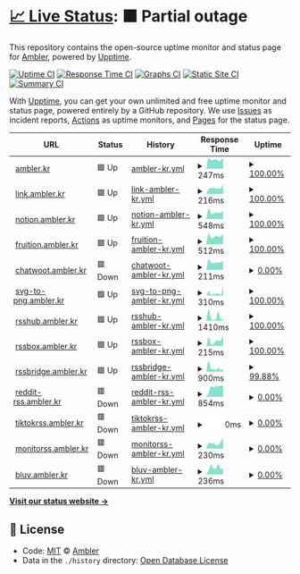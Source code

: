 # [📈 Live Status](https://status.ambler.kr): <!--live status--> **🟧 Partial outage**

This repository contains the open-source uptime monitor and status page for [Ambler](https://ambler.kr), powered by [Upptime](https://github.com/upptime/upptime).

[![Uptime CI](https://github.com/koj-co/upptime/workflows/Uptime%20CI/badge.svg)](https://github.com/koj-co/upptime/actions?query=workflow%3A%22Uptime+CI%22)
[![Response Time CI](https://github.com/koj-co/upptime/workflows/Response%20Time%20CI/badge.svg)](https://github.com/koj-co/upptime/actions?query=workflow%3A%22Response+Time+CI%22)
[![Graphs CI](https://github.com/koj-co/upptime/workflows/Graphs%20CI/badge.svg)](https://github.com/koj-co/upptime/actions?query=workflow%3A%22Graphs+CI%22)
[![Static Site CI](https://github.com/koj-co/upptime/workflows/Static%20Site%20CI/badge.svg)](https://github.com/koj-co/upptime/actions?query=workflow%3A%22Static+Site+CI%22)
[![Summary CI](https://github.com/koj-co/upptime/workflows/Summary%20CI/badge.svg)](https://github.com/koj-co/upptime/actions?query=workflow%3A%22Summary+CI%22)

With [Upptime](https://upptime.js.org), you can get your own unlimited and free uptime monitor and status page, powered entirely by a GitHub repository. We use [Issues](https://github.com/amblerkr/upptime/issues) as incident reports, [Actions](https://github.com/amblerkr/upptime/actions) as uptime monitors, and [Pages](https://status.ambler.kr) for the status page.

<!--start: status pages-->
<!-- This summary is generated by Upptime (https://github.com/upptime/upptime) -->
<!-- Do not edit this manually, your changes will be overwritten -->
<!-- prettier-ignore -->
| URL | Status | History | Response Time | Uptime |
| --- | ------ | ------- | ------------- | ------ |
| <img alt="" src="https://icons.duckduckgo.com/ip3/ambler.kr.ico" height="13"> [ambler.kr](https://ambler.kr/) | 🟩 Up | [ambler-kr.yml](https://github.com/amblerkr/upptime/commits/HEAD/history/ambler-kr.yml) | <details><summary><img alt="Response time graph" src="./graphs/ambler-kr/response-time-week.png" height="20"> 247ms</summary><br><a href="https://upptime.ambler.kr/history/ambler-kr"><img alt="Response time 348" src="https://img.shields.io/endpoint?url=https%3A%2F%2Fraw.githubusercontent.com%2Famblerkr%2Fupptime%2FHEAD%2Fapi%2Fambler-kr%2Fresponse-time.json"></a><br><a href="https://upptime.ambler.kr/history/ambler-kr"><img alt="24-hour response time 290" src="https://img.shields.io/endpoint?url=https%3A%2F%2Fraw.githubusercontent.com%2Famblerkr%2Fupptime%2FHEAD%2Fapi%2Fambler-kr%2Fresponse-time-day.json"></a><br><a href="https://upptime.ambler.kr/history/ambler-kr"><img alt="7-day response time 247" src="https://img.shields.io/endpoint?url=https%3A%2F%2Fraw.githubusercontent.com%2Famblerkr%2Fupptime%2FHEAD%2Fapi%2Fambler-kr%2Fresponse-time-week.json"></a><br><a href="https://upptime.ambler.kr/history/ambler-kr"><img alt="30-day response time 328" src="https://img.shields.io/endpoint?url=https%3A%2F%2Fraw.githubusercontent.com%2Famblerkr%2Fupptime%2FHEAD%2Fapi%2Fambler-kr%2Fresponse-time-month.json"></a><br><a href="https://upptime.ambler.kr/history/ambler-kr"><img alt="1-year response time 323" src="https://img.shields.io/endpoint?url=https%3A%2F%2Fraw.githubusercontent.com%2Famblerkr%2Fupptime%2FHEAD%2Fapi%2Fambler-kr%2Fresponse-time-year.json"></a></details> | <details><summary><a href="https://upptime.ambler.kr/history/ambler-kr">100.00%</a></summary><a href="https://upptime.ambler.kr/history/ambler-kr"><img alt="All-time uptime 90.97%" src="https://img.shields.io/endpoint?url=https%3A%2F%2Fraw.githubusercontent.com%2Famblerkr%2Fupptime%2FHEAD%2Fapi%2Fambler-kr%2Fuptime.json"></a><br><a href="https://upptime.ambler.kr/history/ambler-kr"><img alt="24-hour uptime 100.00%" src="https://img.shields.io/endpoint?url=https%3A%2F%2Fraw.githubusercontent.com%2Famblerkr%2Fupptime%2FHEAD%2Fapi%2Fambler-kr%2Fuptime-day.json"></a><br><a href="https://upptime.ambler.kr/history/ambler-kr"><img alt="7-day uptime 100.00%" src="https://img.shields.io/endpoint?url=https%3A%2F%2Fraw.githubusercontent.com%2Famblerkr%2Fupptime%2FHEAD%2Fapi%2Fambler-kr%2Fuptime-week.json"></a><br><a href="https://upptime.ambler.kr/history/ambler-kr"><img alt="30-day uptime 100.00%" src="https://img.shields.io/endpoint?url=https%3A%2F%2Fraw.githubusercontent.com%2Famblerkr%2Fupptime%2FHEAD%2Fapi%2Fambler-kr%2Fuptime-month.json"></a><br><a href="https://upptime.ambler.kr/history/ambler-kr"><img alt="1-year uptime 99.97%" src="https://img.shields.io/endpoint?url=https%3A%2F%2Fraw.githubusercontent.com%2Famblerkr%2Fupptime%2FHEAD%2Fapi%2Fambler-kr%2Fuptime-year.json"></a></details>
| <img alt="" src="https://icons.duckduckgo.com/ip3/link.ambler.kr.ico" height="13"> [link.ambler.kr](https://link.ambler.kr/) | 🟩 Up | [link-ambler-kr.yml](https://github.com/amblerkr/upptime/commits/HEAD/history/link-ambler-kr.yml) | <details><summary><img alt="Response time graph" src="./graphs/link-ambler-kr/response-time-week.png" height="20"> 216ms</summary><br><a href="https://upptime.ambler.kr/history/link-ambler-kr"><img alt="Response time 278" src="https://img.shields.io/endpoint?url=https%3A%2F%2Fraw.githubusercontent.com%2Famblerkr%2Fupptime%2FHEAD%2Fapi%2Flink-ambler-kr%2Fresponse-time.json"></a><br><a href="https://upptime.ambler.kr/history/link-ambler-kr"><img alt="24-hour response time 360" src="https://img.shields.io/endpoint?url=https%3A%2F%2Fraw.githubusercontent.com%2Famblerkr%2Fupptime%2FHEAD%2Fapi%2Flink-ambler-kr%2Fresponse-time-day.json"></a><br><a href="https://upptime.ambler.kr/history/link-ambler-kr"><img alt="7-day response time 216" src="https://img.shields.io/endpoint?url=https%3A%2F%2Fraw.githubusercontent.com%2Famblerkr%2Fupptime%2FHEAD%2Fapi%2Flink-ambler-kr%2Fresponse-time-week.json"></a><br><a href="https://upptime.ambler.kr/history/link-ambler-kr"><img alt="30-day response time 237" src="https://img.shields.io/endpoint?url=https%3A%2F%2Fraw.githubusercontent.com%2Famblerkr%2Fupptime%2FHEAD%2Fapi%2Flink-ambler-kr%2Fresponse-time-month.json"></a><br><a href="https://upptime.ambler.kr/history/link-ambler-kr"><img alt="1-year response time 252" src="https://img.shields.io/endpoint?url=https%3A%2F%2Fraw.githubusercontent.com%2Famblerkr%2Fupptime%2FHEAD%2Fapi%2Flink-ambler-kr%2Fresponse-time-year.json"></a></details> | <details><summary><a href="https://upptime.ambler.kr/history/link-ambler-kr">100.00%</a></summary><a href="https://upptime.ambler.kr/history/link-ambler-kr"><img alt="All-time uptime 99.99%" src="https://img.shields.io/endpoint?url=https%3A%2F%2Fraw.githubusercontent.com%2Famblerkr%2Fupptime%2FHEAD%2Fapi%2Flink-ambler-kr%2Fuptime.json"></a><br><a href="https://upptime.ambler.kr/history/link-ambler-kr"><img alt="24-hour uptime 100.00%" src="https://img.shields.io/endpoint?url=https%3A%2F%2Fraw.githubusercontent.com%2Famblerkr%2Fupptime%2FHEAD%2Fapi%2Flink-ambler-kr%2Fuptime-day.json"></a><br><a href="https://upptime.ambler.kr/history/link-ambler-kr"><img alt="7-day uptime 100.00%" src="https://img.shields.io/endpoint?url=https%3A%2F%2Fraw.githubusercontent.com%2Famblerkr%2Fupptime%2FHEAD%2Fapi%2Flink-ambler-kr%2Fuptime-week.json"></a><br><a href="https://upptime.ambler.kr/history/link-ambler-kr"><img alt="30-day uptime 100.00%" src="https://img.shields.io/endpoint?url=https%3A%2F%2Fraw.githubusercontent.com%2Famblerkr%2Fupptime%2FHEAD%2Fapi%2Flink-ambler-kr%2Fuptime-month.json"></a><br><a href="https://upptime.ambler.kr/history/link-ambler-kr"><img alt="1-year uptime 99.99%" src="https://img.shields.io/endpoint?url=https%3A%2F%2Fraw.githubusercontent.com%2Famblerkr%2Fupptime%2FHEAD%2Fapi%2Flink-ambler-kr%2Fuptime-year.json"></a></details>
| <img alt="" src="https://icons.duckduckgo.com/ip3/notion.ambler.kr.ico" height="13"> [notion.ambler.kr](https://notion.ambler.kr/) | 🟩 Up | [notion-ambler-kr.yml](https://github.com/amblerkr/upptime/commits/HEAD/history/notion-ambler-kr.yml) | <details><summary><img alt="Response time graph" src="./graphs/notion-ambler-kr/response-time-week.png" height="20"> 548ms</summary><br><a href="https://upptime.ambler.kr/history/notion-ambler-kr"><img alt="Response time 600" src="https://img.shields.io/endpoint?url=https%3A%2F%2Fraw.githubusercontent.com%2Famblerkr%2Fupptime%2FHEAD%2Fapi%2Fnotion-ambler-kr%2Fresponse-time.json"></a><br><a href="https://upptime.ambler.kr/history/notion-ambler-kr"><img alt="24-hour response time 648" src="https://img.shields.io/endpoint?url=https%3A%2F%2Fraw.githubusercontent.com%2Famblerkr%2Fupptime%2FHEAD%2Fapi%2Fnotion-ambler-kr%2Fresponse-time-day.json"></a><br><a href="https://upptime.ambler.kr/history/notion-ambler-kr"><img alt="7-day response time 548" src="https://img.shields.io/endpoint?url=https%3A%2F%2Fraw.githubusercontent.com%2Famblerkr%2Fupptime%2FHEAD%2Fapi%2Fnotion-ambler-kr%2Fresponse-time-week.json"></a><br><a href="https://upptime.ambler.kr/history/notion-ambler-kr"><img alt="30-day response time 596" src="https://img.shields.io/endpoint?url=https%3A%2F%2Fraw.githubusercontent.com%2Famblerkr%2Fupptime%2FHEAD%2Fapi%2Fnotion-ambler-kr%2Fresponse-time-month.json"></a><br><a href="https://upptime.ambler.kr/history/notion-ambler-kr"><img alt="1-year response time 616" src="https://img.shields.io/endpoint?url=https%3A%2F%2Fraw.githubusercontent.com%2Famblerkr%2Fupptime%2FHEAD%2Fapi%2Fnotion-ambler-kr%2Fresponse-time-year.json"></a></details> | <details><summary><a href="https://upptime.ambler.kr/history/notion-ambler-kr">100.00%</a></summary><a href="https://upptime.ambler.kr/history/notion-ambler-kr"><img alt="All-time uptime 99.95%" src="https://img.shields.io/endpoint?url=https%3A%2F%2Fraw.githubusercontent.com%2Famblerkr%2Fupptime%2FHEAD%2Fapi%2Fnotion-ambler-kr%2Fuptime.json"></a><br><a href="https://upptime.ambler.kr/history/notion-ambler-kr"><img alt="24-hour uptime 100.00%" src="https://img.shields.io/endpoint?url=https%3A%2F%2Fraw.githubusercontent.com%2Famblerkr%2Fupptime%2FHEAD%2Fapi%2Fnotion-ambler-kr%2Fuptime-day.json"></a><br><a href="https://upptime.ambler.kr/history/notion-ambler-kr"><img alt="7-day uptime 100.00%" src="https://img.shields.io/endpoint?url=https%3A%2F%2Fraw.githubusercontent.com%2Famblerkr%2Fupptime%2FHEAD%2Fapi%2Fnotion-ambler-kr%2Fuptime-week.json"></a><br><a href="https://upptime.ambler.kr/history/notion-ambler-kr"><img alt="30-day uptime 100.00%" src="https://img.shields.io/endpoint?url=https%3A%2F%2Fraw.githubusercontent.com%2Famblerkr%2Fupptime%2FHEAD%2Fapi%2Fnotion-ambler-kr%2Fuptime-month.json"></a><br><a href="https://upptime.ambler.kr/history/notion-ambler-kr"><img alt="1-year uptime 99.98%" src="https://img.shields.io/endpoint?url=https%3A%2F%2Fraw.githubusercontent.com%2Famblerkr%2Fupptime%2FHEAD%2Fapi%2Fnotion-ambler-kr%2Fuptime-year.json"></a></details>
| <img alt="" src="https://icons.duckduckgo.com/ip3/fruition.ambler.kr.ico" height="13"> [fruition.ambler.kr](https://fruition.ambler.kr/) | 🟩 Up | [fruition-ambler-kr.yml](https://github.com/amblerkr/upptime/commits/HEAD/history/fruition-ambler-kr.yml) | <details><summary><img alt="Response time graph" src="./graphs/fruition-ambler-kr/response-time-week.png" height="20"> 512ms</summary><br><a href="https://upptime.ambler.kr/history/fruition-ambler-kr"><img alt="Response time 504" src="https://img.shields.io/endpoint?url=https%3A%2F%2Fraw.githubusercontent.com%2Famblerkr%2Fupptime%2FHEAD%2Fapi%2Ffruition-ambler-kr%2Fresponse-time.json"></a><br><a href="https://upptime.ambler.kr/history/fruition-ambler-kr"><img alt="24-hour response time 658" src="https://img.shields.io/endpoint?url=https%3A%2F%2Fraw.githubusercontent.com%2Famblerkr%2Fupptime%2FHEAD%2Fapi%2Ffruition-ambler-kr%2Fresponse-time-day.json"></a><br><a href="https://upptime.ambler.kr/history/fruition-ambler-kr"><img alt="7-day response time 512" src="https://img.shields.io/endpoint?url=https%3A%2F%2Fraw.githubusercontent.com%2Famblerkr%2Fupptime%2FHEAD%2Fapi%2Ffruition-ambler-kr%2Fresponse-time-week.json"></a><br><a href="https://upptime.ambler.kr/history/fruition-ambler-kr"><img alt="30-day response time 561" src="https://img.shields.io/endpoint?url=https%3A%2F%2Fraw.githubusercontent.com%2Famblerkr%2Fupptime%2FHEAD%2Fapi%2Ffruition-ambler-kr%2Fresponse-time-month.json"></a><br><a href="https://upptime.ambler.kr/history/fruition-ambler-kr"><img alt="1-year response time 534" src="https://img.shields.io/endpoint?url=https%3A%2F%2Fraw.githubusercontent.com%2Famblerkr%2Fupptime%2FHEAD%2Fapi%2Ffruition-ambler-kr%2Fresponse-time-year.json"></a></details> | <details><summary><a href="https://upptime.ambler.kr/history/fruition-ambler-kr">100.00%</a></summary><a href="https://upptime.ambler.kr/history/fruition-ambler-kr"><img alt="All-time uptime 99.96%" src="https://img.shields.io/endpoint?url=https%3A%2F%2Fraw.githubusercontent.com%2Famblerkr%2Fupptime%2FHEAD%2Fapi%2Ffruition-ambler-kr%2Fuptime.json"></a><br><a href="https://upptime.ambler.kr/history/fruition-ambler-kr"><img alt="24-hour uptime 100.00%" src="https://img.shields.io/endpoint?url=https%3A%2F%2Fraw.githubusercontent.com%2Famblerkr%2Fupptime%2FHEAD%2Fapi%2Ffruition-ambler-kr%2Fuptime-day.json"></a><br><a href="https://upptime.ambler.kr/history/fruition-ambler-kr"><img alt="7-day uptime 100.00%" src="https://img.shields.io/endpoint?url=https%3A%2F%2Fraw.githubusercontent.com%2Famblerkr%2Fupptime%2FHEAD%2Fapi%2Ffruition-ambler-kr%2Fuptime-week.json"></a><br><a href="https://upptime.ambler.kr/history/fruition-ambler-kr"><img alt="30-day uptime 100.00%" src="https://img.shields.io/endpoint?url=https%3A%2F%2Fraw.githubusercontent.com%2Famblerkr%2Fupptime%2FHEAD%2Fapi%2Ffruition-ambler-kr%2Fuptime-month.json"></a><br><a href="https://upptime.ambler.kr/history/fruition-ambler-kr"><img alt="1-year uptime 99.98%" src="https://img.shields.io/endpoint?url=https%3A%2F%2Fraw.githubusercontent.com%2Famblerkr%2Fupptime%2FHEAD%2Fapi%2Ffruition-ambler-kr%2Fuptime-year.json"></a></details>
| <img alt="" src="https://icons.duckduckgo.com/ip3/chatwoot.ambler.kr.ico" height="13"> [chatwoot.ambler.kr](https://chatwoot.ambler.kr/) | 🟥 Down | [chatwoot-ambler-kr.yml](https://github.com/amblerkr/upptime/commits/HEAD/history/chatwoot-ambler-kr.yml) | <details><summary><img alt="Response time graph" src="./graphs/chatwoot-ambler-kr/response-time-week.png" height="20"> 211ms</summary><br><a href="https://upptime.ambler.kr/history/chatwoot-ambler-kr"><img alt="Response time 212" src="https://img.shields.io/endpoint?url=https%3A%2F%2Fraw.githubusercontent.com%2Famblerkr%2Fupptime%2FHEAD%2Fapi%2Fchatwoot-ambler-kr%2Fresponse-time.json"></a><br><a href="https://upptime.ambler.kr/history/chatwoot-ambler-kr"><img alt="24-hour response time 245" src="https://img.shields.io/endpoint?url=https%3A%2F%2Fraw.githubusercontent.com%2Famblerkr%2Fupptime%2FHEAD%2Fapi%2Fchatwoot-ambler-kr%2Fresponse-time-day.json"></a><br><a href="https://upptime.ambler.kr/history/chatwoot-ambler-kr"><img alt="7-day response time 211" src="https://img.shields.io/endpoint?url=https%3A%2F%2Fraw.githubusercontent.com%2Famblerkr%2Fupptime%2FHEAD%2Fapi%2Fchatwoot-ambler-kr%2Fresponse-time-week.json"></a><br><a href="https://upptime.ambler.kr/history/chatwoot-ambler-kr"><img alt="30-day response time 206" src="https://img.shields.io/endpoint?url=https%3A%2F%2Fraw.githubusercontent.com%2Famblerkr%2Fupptime%2FHEAD%2Fapi%2Fchatwoot-ambler-kr%2Fresponse-time-month.json"></a><br><a href="https://upptime.ambler.kr/history/chatwoot-ambler-kr"><img alt="1-year response time 203" src="https://img.shields.io/endpoint?url=https%3A%2F%2Fraw.githubusercontent.com%2Famblerkr%2Fupptime%2FHEAD%2Fapi%2Fchatwoot-ambler-kr%2Fresponse-time-year.json"></a></details> | <details><summary><a href="https://upptime.ambler.kr/history/chatwoot-ambler-kr">0.00%</a></summary><a href="https://upptime.ambler.kr/history/chatwoot-ambler-kr"><img alt="All-time uptime 35.31%" src="https://img.shields.io/endpoint?url=https%3A%2F%2Fraw.githubusercontent.com%2Famblerkr%2Fupptime%2FHEAD%2Fapi%2Fchatwoot-ambler-kr%2Fuptime.json"></a><br><a href="https://upptime.ambler.kr/history/chatwoot-ambler-kr"><img alt="24-hour uptime 0.00%" src="https://img.shields.io/endpoint?url=https%3A%2F%2Fraw.githubusercontent.com%2Famblerkr%2Fupptime%2FHEAD%2Fapi%2Fchatwoot-ambler-kr%2Fuptime-day.json"></a><br><a href="https://upptime.ambler.kr/history/chatwoot-ambler-kr"><img alt="7-day uptime 0.00%" src="https://img.shields.io/endpoint?url=https%3A%2F%2Fraw.githubusercontent.com%2Famblerkr%2Fupptime%2FHEAD%2Fapi%2Fchatwoot-ambler-kr%2Fuptime-week.json"></a><br><a href="https://upptime.ambler.kr/history/chatwoot-ambler-kr"><img alt="30-day uptime 1.38%" src="https://img.shields.io/endpoint?url=https%3A%2F%2Fraw.githubusercontent.com%2Famblerkr%2Fupptime%2FHEAD%2Fapi%2Fchatwoot-ambler-kr%2Fuptime-month.json"></a><br><a href="https://upptime.ambler.kr/history/chatwoot-ambler-kr"><img alt="1-year uptime 0.00%" src="https://img.shields.io/endpoint?url=https%3A%2F%2Fraw.githubusercontent.com%2Famblerkr%2Fupptime%2FHEAD%2Fapi%2Fchatwoot-ambler-kr%2Fuptime-year.json"></a></details>
| <img alt="" src="https://icons.duckduckgo.com/ip3/svg-to-png.ambler.kr.ico" height="13"> [svg-to-png.ambler.kr](https://svg-to-png.ambler.kr/) | 🟩 Up | [svg-to-png-ambler-kr.yml](https://github.com/amblerkr/upptime/commits/HEAD/history/svg-to-png-ambler-kr.yml) | <details><summary><img alt="Response time graph" src="./graphs/svg-to-png-ambler-kr/response-time-week.png" height="20"> 310ms</summary><br><a href="https://upptime.ambler.kr/history/svg-to-png-ambler-kr"><img alt="Response time 217" src="https://img.shields.io/endpoint?url=https%3A%2F%2Fraw.githubusercontent.com%2Famblerkr%2Fupptime%2FHEAD%2Fapi%2Fsvg-to-png-ambler-kr%2Fresponse-time.json"></a><br><a href="https://upptime.ambler.kr/history/svg-to-png-ambler-kr"><img alt="24-hour response time 1019" src="https://img.shields.io/endpoint?url=https%3A%2F%2Fraw.githubusercontent.com%2Famblerkr%2Fupptime%2FHEAD%2Fapi%2Fsvg-to-png-ambler-kr%2Fresponse-time-day.json"></a><br><a href="https://upptime.ambler.kr/history/svg-to-png-ambler-kr"><img alt="7-day response time 310" src="https://img.shields.io/endpoint?url=https%3A%2F%2Fraw.githubusercontent.com%2Famblerkr%2Fupptime%2FHEAD%2Fapi%2Fsvg-to-png-ambler-kr%2Fresponse-time-week.json"></a><br><a href="https://upptime.ambler.kr/history/svg-to-png-ambler-kr"><img alt="30-day response time 205" src="https://img.shields.io/endpoint?url=https%3A%2F%2Fraw.githubusercontent.com%2Famblerkr%2Fupptime%2FHEAD%2Fapi%2Fsvg-to-png-ambler-kr%2Fresponse-time-month.json"></a><br><a href="https://upptime.ambler.kr/history/svg-to-png-ambler-kr"><img alt="1-year response time 225" src="https://img.shields.io/endpoint?url=https%3A%2F%2Fraw.githubusercontent.com%2Famblerkr%2Fupptime%2FHEAD%2Fapi%2Fsvg-to-png-ambler-kr%2Fresponse-time-year.json"></a></details> | <details><summary><a href="https://upptime.ambler.kr/history/svg-to-png-ambler-kr">100.00%</a></summary><a href="https://upptime.ambler.kr/history/svg-to-png-ambler-kr"><img alt="All-time uptime 99.99%" src="https://img.shields.io/endpoint?url=https%3A%2F%2Fraw.githubusercontent.com%2Famblerkr%2Fupptime%2FHEAD%2Fapi%2Fsvg-to-png-ambler-kr%2Fuptime.json"></a><br><a href="https://upptime.ambler.kr/history/svg-to-png-ambler-kr"><img alt="24-hour uptime 100.00%" src="https://img.shields.io/endpoint?url=https%3A%2F%2Fraw.githubusercontent.com%2Famblerkr%2Fupptime%2FHEAD%2Fapi%2Fsvg-to-png-ambler-kr%2Fuptime-day.json"></a><br><a href="https://upptime.ambler.kr/history/svg-to-png-ambler-kr"><img alt="7-day uptime 100.00%" src="https://img.shields.io/endpoint?url=https%3A%2F%2Fraw.githubusercontent.com%2Famblerkr%2Fupptime%2FHEAD%2Fapi%2Fsvg-to-png-ambler-kr%2Fuptime-week.json"></a><br><a href="https://upptime.ambler.kr/history/svg-to-png-ambler-kr"><img alt="30-day uptime 100.00%" src="https://img.shields.io/endpoint?url=https%3A%2F%2Fraw.githubusercontent.com%2Famblerkr%2Fupptime%2FHEAD%2Fapi%2Fsvg-to-png-ambler-kr%2Fuptime-month.json"></a><br><a href="https://upptime.ambler.kr/history/svg-to-png-ambler-kr"><img alt="1-year uptime 99.99%" src="https://img.shields.io/endpoint?url=https%3A%2F%2Fraw.githubusercontent.com%2Famblerkr%2Fupptime%2FHEAD%2Fapi%2Fsvg-to-png-ambler-kr%2Fuptime-year.json"></a></details>
| <img alt="" src="https://icons.duckduckgo.com/ip3/rsshub.ambler.kr.ico" height="13"> [rsshub.ambler.kr](https://rsshub.ambler.kr/) | 🟩 Up | [rsshub-ambler-kr.yml](https://github.com/amblerkr/upptime/commits/HEAD/history/rsshub-ambler-kr.yml) | <details><summary><img alt="Response time graph" src="./graphs/rsshub-ambler-kr/response-time-week.png" height="20"> 1410ms</summary><br><a href="https://upptime.ambler.kr/history/rsshub-ambler-kr"><img alt="Response time 509" src="https://img.shields.io/endpoint?url=https%3A%2F%2Fraw.githubusercontent.com%2Famblerkr%2Fupptime%2FHEAD%2Fapi%2Frsshub-ambler-kr%2Fresponse-time.json"></a><br><a href="https://upptime.ambler.kr/history/rsshub-ambler-kr"><img alt="24-hour response time 664" src="https://img.shields.io/endpoint?url=https%3A%2F%2Fraw.githubusercontent.com%2Famblerkr%2Fupptime%2FHEAD%2Fapi%2Frsshub-ambler-kr%2Fresponse-time-day.json"></a><br><a href="https://upptime.ambler.kr/history/rsshub-ambler-kr"><img alt="7-day response time 1410" src="https://img.shields.io/endpoint?url=https%3A%2F%2Fraw.githubusercontent.com%2Famblerkr%2Fupptime%2FHEAD%2Fapi%2Frsshub-ambler-kr%2Fresponse-time-week.json"></a><br><a href="https://upptime.ambler.kr/history/rsshub-ambler-kr"><img alt="30-day response time 653" src="https://img.shields.io/endpoint?url=https%3A%2F%2Fraw.githubusercontent.com%2Famblerkr%2Fupptime%2FHEAD%2Fapi%2Frsshub-ambler-kr%2Fresponse-time-month.json"></a><br><a href="https://upptime.ambler.kr/history/rsshub-ambler-kr"><img alt="1-year response time 499" src="https://img.shields.io/endpoint?url=https%3A%2F%2Fraw.githubusercontent.com%2Famblerkr%2Fupptime%2FHEAD%2Fapi%2Frsshub-ambler-kr%2Fresponse-time-year.json"></a></details> | <details><summary><a href="https://upptime.ambler.kr/history/rsshub-ambler-kr">100.00%</a></summary><a href="https://upptime.ambler.kr/history/rsshub-ambler-kr"><img alt="All-time uptime 98.36%" src="https://img.shields.io/endpoint?url=https%3A%2F%2Fraw.githubusercontent.com%2Famblerkr%2Fupptime%2FHEAD%2Fapi%2Frsshub-ambler-kr%2Fuptime.json"></a><br><a href="https://upptime.ambler.kr/history/rsshub-ambler-kr"><img alt="24-hour uptime 100.00%" src="https://img.shields.io/endpoint?url=https%3A%2F%2Fraw.githubusercontent.com%2Famblerkr%2Fupptime%2FHEAD%2Fapi%2Frsshub-ambler-kr%2Fuptime-day.json"></a><br><a href="https://upptime.ambler.kr/history/rsshub-ambler-kr"><img alt="7-day uptime 100.00%" src="https://img.shields.io/endpoint?url=https%3A%2F%2Fraw.githubusercontent.com%2Famblerkr%2Fupptime%2FHEAD%2Fapi%2Frsshub-ambler-kr%2Fuptime-week.json"></a><br><a href="https://upptime.ambler.kr/history/rsshub-ambler-kr"><img alt="30-day uptime 100.00%" src="https://img.shields.io/endpoint?url=https%3A%2F%2Fraw.githubusercontent.com%2Famblerkr%2Fupptime%2FHEAD%2Fapi%2Frsshub-ambler-kr%2Fuptime-month.json"></a><br><a href="https://upptime.ambler.kr/history/rsshub-ambler-kr"><img alt="1-year uptime 99.99%" src="https://img.shields.io/endpoint?url=https%3A%2F%2Fraw.githubusercontent.com%2Famblerkr%2Fupptime%2FHEAD%2Fapi%2Frsshub-ambler-kr%2Fuptime-year.json"></a></details>
| <img alt="" src="https://icons.duckduckgo.com/ip3/rssbox.ambler.kr.ico" height="13"> [rssbox.ambler.kr](https://rssbox.ambler.kr/) | 🟩 Up | [rssbox-ambler-kr.yml](https://github.com/amblerkr/upptime/commits/HEAD/history/rssbox-ambler-kr.yml) | <details><summary><img alt="Response time graph" src="./graphs/rssbox-ambler-kr/response-time-week.png" height="20"> 215ms</summary><br><a href="https://upptime.ambler.kr/history/rssbox-ambler-kr"><img alt="Response time 247" src="https://img.shields.io/endpoint?url=https%3A%2F%2Fraw.githubusercontent.com%2Famblerkr%2Fupptime%2FHEAD%2Fapi%2Frssbox-ambler-kr%2Fresponse-time.json"></a><br><a href="https://upptime.ambler.kr/history/rssbox-ambler-kr"><img alt="24-hour response time 417" src="https://img.shields.io/endpoint?url=https%3A%2F%2Fraw.githubusercontent.com%2Famblerkr%2Fupptime%2FHEAD%2Fapi%2Frssbox-ambler-kr%2Fresponse-time-day.json"></a><br><a href="https://upptime.ambler.kr/history/rssbox-ambler-kr"><img alt="7-day response time 215" src="https://img.shields.io/endpoint?url=https%3A%2F%2Fraw.githubusercontent.com%2Famblerkr%2Fupptime%2FHEAD%2Fapi%2Frssbox-ambler-kr%2Fresponse-time-week.json"></a><br><a href="https://upptime.ambler.kr/history/rssbox-ambler-kr"><img alt="30-day response time 237" src="https://img.shields.io/endpoint?url=https%3A%2F%2Fraw.githubusercontent.com%2Famblerkr%2Fupptime%2FHEAD%2Fapi%2Frssbox-ambler-kr%2Fresponse-time-month.json"></a><br><a href="https://upptime.ambler.kr/history/rssbox-ambler-kr"><img alt="1-year response time 250" src="https://img.shields.io/endpoint?url=https%3A%2F%2Fraw.githubusercontent.com%2Famblerkr%2Fupptime%2FHEAD%2Fapi%2Frssbox-ambler-kr%2Fresponse-time-year.json"></a></details> | <details><summary><a href="https://upptime.ambler.kr/history/rssbox-ambler-kr">100.00%</a></summary><a href="https://upptime.ambler.kr/history/rssbox-ambler-kr"><img alt="All-time uptime 99.26%" src="https://img.shields.io/endpoint?url=https%3A%2F%2Fraw.githubusercontent.com%2Famblerkr%2Fupptime%2FHEAD%2Fapi%2Frssbox-ambler-kr%2Fuptime.json"></a><br><a href="https://upptime.ambler.kr/history/rssbox-ambler-kr"><img alt="24-hour uptime 100.00%" src="https://img.shields.io/endpoint?url=https%3A%2F%2Fraw.githubusercontent.com%2Famblerkr%2Fupptime%2FHEAD%2Fapi%2Frssbox-ambler-kr%2Fuptime-day.json"></a><br><a href="https://upptime.ambler.kr/history/rssbox-ambler-kr"><img alt="7-day uptime 100.00%" src="https://img.shields.io/endpoint?url=https%3A%2F%2Fraw.githubusercontent.com%2Famblerkr%2Fupptime%2FHEAD%2Fapi%2Frssbox-ambler-kr%2Fuptime-week.json"></a><br><a href="https://upptime.ambler.kr/history/rssbox-ambler-kr"><img alt="30-day uptime 100.00%" src="https://img.shields.io/endpoint?url=https%3A%2F%2Fraw.githubusercontent.com%2Famblerkr%2Fupptime%2FHEAD%2Fapi%2Frssbox-ambler-kr%2Fuptime-month.json"></a><br><a href="https://upptime.ambler.kr/history/rssbox-ambler-kr"><img alt="1-year uptime 99.99%" src="https://img.shields.io/endpoint?url=https%3A%2F%2Fraw.githubusercontent.com%2Famblerkr%2Fupptime%2FHEAD%2Fapi%2Frssbox-ambler-kr%2Fuptime-year.json"></a></details>
| <img alt="" src="https://icons.duckduckgo.com/ip3/rssbridge.ambler.kr.ico" height="13"> [rssbridge.ambler.kr](https://rssbridge.ambler.kr/) | 🟩 Up | [rssbridge-ambler-kr.yml](https://github.com/amblerkr/upptime/commits/HEAD/history/rssbridge-ambler-kr.yml) | <details><summary><img alt="Response time graph" src="./graphs/rssbridge-ambler-kr/response-time-week.png" height="20"> 900ms</summary><br><a href="https://upptime.ambler.kr/history/rssbridge-ambler-kr"><img alt="Response time 1732" src="https://img.shields.io/endpoint?url=https%3A%2F%2Fraw.githubusercontent.com%2Famblerkr%2Fupptime%2FHEAD%2Fapi%2Frssbridge-ambler-kr%2Fresponse-time.json"></a><br><a href="https://upptime.ambler.kr/history/rssbridge-ambler-kr"><img alt="24-hour response time 760" src="https://img.shields.io/endpoint?url=https%3A%2F%2Fraw.githubusercontent.com%2Famblerkr%2Fupptime%2FHEAD%2Fapi%2Frssbridge-ambler-kr%2Fresponse-time-day.json"></a><br><a href="https://upptime.ambler.kr/history/rssbridge-ambler-kr"><img alt="7-day response time 900" src="https://img.shields.io/endpoint?url=https%3A%2F%2Fraw.githubusercontent.com%2Famblerkr%2Fupptime%2FHEAD%2Fapi%2Frssbridge-ambler-kr%2Fresponse-time-week.json"></a><br><a href="https://upptime.ambler.kr/history/rssbridge-ambler-kr"><img alt="30-day response time 1333" src="https://img.shields.io/endpoint?url=https%3A%2F%2Fraw.githubusercontent.com%2Famblerkr%2Fupptime%2FHEAD%2Fapi%2Frssbridge-ambler-kr%2Fresponse-time-month.json"></a><br><a href="https://upptime.ambler.kr/history/rssbridge-ambler-kr"><img alt="1-year response time 1696" src="https://img.shields.io/endpoint?url=https%3A%2F%2Fraw.githubusercontent.com%2Famblerkr%2Fupptime%2FHEAD%2Fapi%2Frssbridge-ambler-kr%2Fresponse-time-year.json"></a></details> | <details><summary><a href="https://upptime.ambler.kr/history/rssbridge-ambler-kr">99.88%</a></summary><a href="https://upptime.ambler.kr/history/rssbridge-ambler-kr"><img alt="All-time uptime 97.69%" src="https://img.shields.io/endpoint?url=https%3A%2F%2Fraw.githubusercontent.com%2Famblerkr%2Fupptime%2FHEAD%2Fapi%2Frssbridge-ambler-kr%2Fuptime.json"></a><br><a href="https://upptime.ambler.kr/history/rssbridge-ambler-kr"><img alt="24-hour uptime 99.16%" src="https://img.shields.io/endpoint?url=https%3A%2F%2Fraw.githubusercontent.com%2Famblerkr%2Fupptime%2FHEAD%2Fapi%2Frssbridge-ambler-kr%2Fuptime-day.json"></a><br><a href="https://upptime.ambler.kr/history/rssbridge-ambler-kr"><img alt="7-day uptime 99.88%" src="https://img.shields.io/endpoint?url=https%3A%2F%2Fraw.githubusercontent.com%2Famblerkr%2Fupptime%2FHEAD%2Fapi%2Frssbridge-ambler-kr%2Fuptime-week.json"></a><br><a href="https://upptime.ambler.kr/history/rssbridge-ambler-kr"><img alt="30-day uptime 99.68%" src="https://img.shields.io/endpoint?url=https%3A%2F%2Fraw.githubusercontent.com%2Famblerkr%2Fupptime%2FHEAD%2Fapi%2Frssbridge-ambler-kr%2Fuptime-month.json"></a><br><a href="https://upptime.ambler.kr/history/rssbridge-ambler-kr"><img alt="1-year uptime 93.33%" src="https://img.shields.io/endpoint?url=https%3A%2F%2Fraw.githubusercontent.com%2Famblerkr%2Fupptime%2FHEAD%2Fapi%2Frssbridge-ambler-kr%2Fuptime-year.json"></a></details>
| <img alt="" src="https://icons.duckduckgo.com/ip3/reddit-rss.ambler.kr.ico" height="13"> [reddit-rss.ambler.kr](https://reddit-rss.ambler.kr/) | 🟥 Down | [reddit-rss-ambler-kr.yml](https://github.com/amblerkr/upptime/commits/HEAD/history/reddit-rss-ambler-kr.yml) | <details><summary><img alt="Response time graph" src="./graphs/reddit-rss-ambler-kr/response-time-week.png" height="20"> 854ms</summary><br><a href="https://upptime.ambler.kr/history/reddit-rss-ambler-kr"><img alt="Response time 947" src="https://img.shields.io/endpoint?url=https%3A%2F%2Fraw.githubusercontent.com%2Famblerkr%2Fupptime%2FHEAD%2Fapi%2Freddit-rss-ambler-kr%2Fresponse-time.json"></a><br><a href="https://upptime.ambler.kr/history/reddit-rss-ambler-kr"><img alt="24-hour response time 995" src="https://img.shields.io/endpoint?url=https%3A%2F%2Fraw.githubusercontent.com%2Famblerkr%2Fupptime%2FHEAD%2Fapi%2Freddit-rss-ambler-kr%2Fresponse-time-day.json"></a><br><a href="https://upptime.ambler.kr/history/reddit-rss-ambler-kr"><img alt="7-day response time 854" src="https://img.shields.io/endpoint?url=https%3A%2F%2Fraw.githubusercontent.com%2Famblerkr%2Fupptime%2FHEAD%2Fapi%2Freddit-rss-ambler-kr%2Fresponse-time-week.json"></a><br><a href="https://upptime.ambler.kr/history/reddit-rss-ambler-kr"><img alt="30-day response time 816" src="https://img.shields.io/endpoint?url=https%3A%2F%2Fraw.githubusercontent.com%2Famblerkr%2Fupptime%2FHEAD%2Fapi%2Freddit-rss-ambler-kr%2Fresponse-time-month.json"></a><br><a href="https://upptime.ambler.kr/history/reddit-rss-ambler-kr"><img alt="1-year response time 805" src="https://img.shields.io/endpoint?url=https%3A%2F%2Fraw.githubusercontent.com%2Famblerkr%2Fupptime%2FHEAD%2Fapi%2Freddit-rss-ambler-kr%2Fresponse-time-year.json"></a></details> | <details><summary><a href="https://upptime.ambler.kr/history/reddit-rss-ambler-kr">0.00%</a></summary><a href="https://upptime.ambler.kr/history/reddit-rss-ambler-kr"><img alt="All-time uptime 72.25%" src="https://img.shields.io/endpoint?url=https%3A%2F%2Fraw.githubusercontent.com%2Famblerkr%2Fupptime%2FHEAD%2Fapi%2Freddit-rss-ambler-kr%2Fuptime.json"></a><br><a href="https://upptime.ambler.kr/history/reddit-rss-ambler-kr"><img alt="24-hour uptime 0.00%" src="https://img.shields.io/endpoint?url=https%3A%2F%2Fraw.githubusercontent.com%2Famblerkr%2Fupptime%2FHEAD%2Fapi%2Freddit-rss-ambler-kr%2Fuptime-day.json"></a><br><a href="https://upptime.ambler.kr/history/reddit-rss-ambler-kr"><img alt="7-day uptime 0.00%" src="https://img.shields.io/endpoint?url=https%3A%2F%2Fraw.githubusercontent.com%2Famblerkr%2Fupptime%2FHEAD%2Fapi%2Freddit-rss-ambler-kr%2Fuptime-week.json"></a><br><a href="https://upptime.ambler.kr/history/reddit-rss-ambler-kr"><img alt="30-day uptime 1.38%" src="https://img.shields.io/endpoint?url=https%3A%2F%2Fraw.githubusercontent.com%2Famblerkr%2Fupptime%2FHEAD%2Fapi%2Freddit-rss-ambler-kr%2Fuptime-month.json"></a><br><a href="https://upptime.ambler.kr/history/reddit-rss-ambler-kr"><img alt="1-year uptime 18.95%" src="https://img.shields.io/endpoint?url=https%3A%2F%2Fraw.githubusercontent.com%2Famblerkr%2Fupptime%2FHEAD%2Fapi%2Freddit-rss-ambler-kr%2Fuptime-year.json"></a></details>
| <img alt="" src="https://icons.duckduckgo.com/ip3/tiktokrss.ambler.kr.ico" height="13"> [tiktokrss.ambler.kr](https://tiktokrss.ambler.kr/) | 🟥 Down | [tiktokrss-ambler-kr.yml](https://github.com/amblerkr/upptime/commits/HEAD/history/tiktokrss-ambler-kr.yml) | <details><summary><img alt="Response time graph" src="./graphs/tiktokrss-ambler-kr/response-time-week.png" height="20"> 0ms</summary><br><a href="https://upptime.ambler.kr/history/tiktokrss-ambler-kr"><img alt="Response time 0" src="https://img.shields.io/endpoint?url=https%3A%2F%2Fraw.githubusercontent.com%2Famblerkr%2Fupptime%2FHEAD%2Fapi%2Ftiktokrss-ambler-kr%2Fresponse-time.json"></a><br><a href="https://upptime.ambler.kr/history/tiktokrss-ambler-kr"><img alt="24-hour response time 0" src="https://img.shields.io/endpoint?url=https%3A%2F%2Fraw.githubusercontent.com%2Famblerkr%2Fupptime%2FHEAD%2Fapi%2Ftiktokrss-ambler-kr%2Fresponse-time-day.json"></a><br><a href="https://upptime.ambler.kr/history/tiktokrss-ambler-kr"><img alt="7-day response time 0" src="https://img.shields.io/endpoint?url=https%3A%2F%2Fraw.githubusercontent.com%2Famblerkr%2Fupptime%2FHEAD%2Fapi%2Ftiktokrss-ambler-kr%2Fresponse-time-week.json"></a><br><a href="https://upptime.ambler.kr/history/tiktokrss-ambler-kr"><img alt="30-day response time 0" src="https://img.shields.io/endpoint?url=https%3A%2F%2Fraw.githubusercontent.com%2Famblerkr%2Fupptime%2FHEAD%2Fapi%2Ftiktokrss-ambler-kr%2Fresponse-time-month.json"></a><br><a href="https://upptime.ambler.kr/history/tiktokrss-ambler-kr"><img alt="1-year response time 0" src="https://img.shields.io/endpoint?url=https%3A%2F%2Fraw.githubusercontent.com%2Famblerkr%2Fupptime%2FHEAD%2Fapi%2Ftiktokrss-ambler-kr%2Fresponse-time-year.json"></a></details> | <details><summary><a href="https://upptime.ambler.kr/history/tiktokrss-ambler-kr">0.00%</a></summary><a href="https://upptime.ambler.kr/history/tiktokrss-ambler-kr"><img alt="All-time uptime 51.99%" src="https://img.shields.io/endpoint?url=https%3A%2F%2Fraw.githubusercontent.com%2Famblerkr%2Fupptime%2FHEAD%2Fapi%2Ftiktokrss-ambler-kr%2Fuptime.json"></a><br><a href="https://upptime.ambler.kr/history/tiktokrss-ambler-kr"><img alt="24-hour uptime 0.00%" src="https://img.shields.io/endpoint?url=https%3A%2F%2Fraw.githubusercontent.com%2Famblerkr%2Fupptime%2FHEAD%2Fapi%2Ftiktokrss-ambler-kr%2Fuptime-day.json"></a><br><a href="https://upptime.ambler.kr/history/tiktokrss-ambler-kr"><img alt="7-day uptime 0.00%" src="https://img.shields.io/endpoint?url=https%3A%2F%2Fraw.githubusercontent.com%2Famblerkr%2Fupptime%2FHEAD%2Fapi%2Ftiktokrss-ambler-kr%2Fuptime-week.json"></a><br><a href="https://upptime.ambler.kr/history/tiktokrss-ambler-kr"><img alt="30-day uptime 1.38%" src="https://img.shields.io/endpoint?url=https%3A%2F%2Fraw.githubusercontent.com%2Famblerkr%2Fupptime%2FHEAD%2Fapi%2Ftiktokrss-ambler-kr%2Fuptime-month.json"></a><br><a href="https://upptime.ambler.kr/history/tiktokrss-ambler-kr"><img alt="1-year uptime 0.00%" src="https://img.shields.io/endpoint?url=https%3A%2F%2Fraw.githubusercontent.com%2Famblerkr%2Fupptime%2FHEAD%2Fapi%2Ftiktokrss-ambler-kr%2Fuptime-year.json"></a></details>
| <img alt="" src="https://icons.duckduckgo.com/ip3/monitorss.ambler.kr.ico" height="13"> [monitorss.ambler.kr](https://monitorss.ambler.kr/) | 🟥 Down | [monitorss-ambler-kr.yml](https://github.com/amblerkr/upptime/commits/HEAD/history/monitorss-ambler-kr.yml) | <details><summary><img alt="Response time graph" src="./graphs/monitorss-ambler-kr/response-time-week.png" height="20"> 230ms</summary><br><a href="https://upptime.ambler.kr/history/monitorss-ambler-kr"><img alt="Response time 360" src="https://img.shields.io/endpoint?url=https%3A%2F%2Fraw.githubusercontent.com%2Famblerkr%2Fupptime%2FHEAD%2Fapi%2Fmonitorss-ambler-kr%2Fresponse-time.json"></a><br><a href="https://upptime.ambler.kr/history/monitorss-ambler-kr"><img alt="24-hour response time 431" src="https://img.shields.io/endpoint?url=https%3A%2F%2Fraw.githubusercontent.com%2Famblerkr%2Fupptime%2FHEAD%2Fapi%2Fmonitorss-ambler-kr%2Fresponse-time-day.json"></a><br><a href="https://upptime.ambler.kr/history/monitorss-ambler-kr"><img alt="7-day response time 230" src="https://img.shields.io/endpoint?url=https%3A%2F%2Fraw.githubusercontent.com%2Famblerkr%2Fupptime%2FHEAD%2Fapi%2Fmonitorss-ambler-kr%2Fresponse-time-week.json"></a><br><a href="https://upptime.ambler.kr/history/monitorss-ambler-kr"><img alt="30-day response time 269" src="https://img.shields.io/endpoint?url=https%3A%2F%2Fraw.githubusercontent.com%2Famblerkr%2Fupptime%2FHEAD%2Fapi%2Fmonitorss-ambler-kr%2Fresponse-time-month.json"></a><br><a href="https://upptime.ambler.kr/history/monitorss-ambler-kr"><img alt="1-year response time 316" src="https://img.shields.io/endpoint?url=https%3A%2F%2Fraw.githubusercontent.com%2Famblerkr%2Fupptime%2FHEAD%2Fapi%2Fmonitorss-ambler-kr%2Fresponse-time-year.json"></a></details> | <details><summary><a href="https://upptime.ambler.kr/history/monitorss-ambler-kr">0.00%</a></summary><a href="https://upptime.ambler.kr/history/monitorss-ambler-kr"><img alt="All-time uptime 81.65%" src="https://img.shields.io/endpoint?url=https%3A%2F%2Fraw.githubusercontent.com%2Famblerkr%2Fupptime%2FHEAD%2Fapi%2Fmonitorss-ambler-kr%2Fuptime.json"></a><br><a href="https://upptime.ambler.kr/history/monitorss-ambler-kr"><img alt="24-hour uptime 0.00%" src="https://img.shields.io/endpoint?url=https%3A%2F%2Fraw.githubusercontent.com%2Famblerkr%2Fupptime%2FHEAD%2Fapi%2Fmonitorss-ambler-kr%2Fuptime-day.json"></a><br><a href="https://upptime.ambler.kr/history/monitorss-ambler-kr"><img alt="7-day uptime 0.00%" src="https://img.shields.io/endpoint?url=https%3A%2F%2Fraw.githubusercontent.com%2Famblerkr%2Fupptime%2FHEAD%2Fapi%2Fmonitorss-ambler-kr%2Fuptime-week.json"></a><br><a href="https://upptime.ambler.kr/history/monitorss-ambler-kr"><img alt="30-day uptime 1.38%" src="https://img.shields.io/endpoint?url=https%3A%2F%2Fraw.githubusercontent.com%2Famblerkr%2Fupptime%2FHEAD%2Fapi%2Fmonitorss-ambler-kr%2Fuptime-month.json"></a><br><a href="https://upptime.ambler.kr/history/monitorss-ambler-kr"><img alt="1-year uptime 54.30%" src="https://img.shields.io/endpoint?url=https%3A%2F%2Fraw.githubusercontent.com%2Famblerkr%2Fupptime%2FHEAD%2Fapi%2Fmonitorss-ambler-kr%2Fuptime-year.json"></a></details>
| <img alt="" src="https://icons.duckduckgo.com/ip3/bluv.ambler.kr.ico" height="13"> [bluv.ambler.kr](https://bluv.ambler.kr/) | 🟥 Down | [bluv-ambler-kr.yml](https://github.com/amblerkr/upptime/commits/HEAD/history/bluv-ambler-kr.yml) | <details><summary><img alt="Response time graph" src="./graphs/bluv-ambler-kr/response-time-week.png" height="20"> 236ms</summary><br><a href="https://upptime.ambler.kr/history/bluv-ambler-kr"><img alt="Response time 187" src="https://img.shields.io/endpoint?url=https%3A%2F%2Fraw.githubusercontent.com%2Famblerkr%2Fupptime%2FHEAD%2Fapi%2Fbluv-ambler-kr%2Fresponse-time.json"></a><br><a href="https://upptime.ambler.kr/history/bluv-ambler-kr"><img alt="24-hour response time 189" src="https://img.shields.io/endpoint?url=https%3A%2F%2Fraw.githubusercontent.com%2Famblerkr%2Fupptime%2FHEAD%2Fapi%2Fbluv-ambler-kr%2Fresponse-time-day.json"></a><br><a href="https://upptime.ambler.kr/history/bluv-ambler-kr"><img alt="7-day response time 236" src="https://img.shields.io/endpoint?url=https%3A%2F%2Fraw.githubusercontent.com%2Famblerkr%2Fupptime%2FHEAD%2Fapi%2Fbluv-ambler-kr%2Fresponse-time-week.json"></a><br><a href="https://upptime.ambler.kr/history/bluv-ambler-kr"><img alt="30-day response time 234" src="https://img.shields.io/endpoint?url=https%3A%2F%2Fraw.githubusercontent.com%2Famblerkr%2Fupptime%2FHEAD%2Fapi%2Fbluv-ambler-kr%2Fresponse-time-month.json"></a><br><a href="https://upptime.ambler.kr/history/bluv-ambler-kr"><img alt="1-year response time 190" src="https://img.shields.io/endpoint?url=https%3A%2F%2Fraw.githubusercontent.com%2Famblerkr%2Fupptime%2FHEAD%2Fapi%2Fbluv-ambler-kr%2Fresponse-time-year.json"></a></details> | <details><summary><a href="https://upptime.ambler.kr/history/bluv-ambler-kr">0.00%</a></summary><a href="https://upptime.ambler.kr/history/bluv-ambler-kr"><img alt="All-time uptime 37.78%" src="https://img.shields.io/endpoint?url=https%3A%2F%2Fraw.githubusercontent.com%2Famblerkr%2Fupptime%2FHEAD%2Fapi%2Fbluv-ambler-kr%2Fuptime.json"></a><br><a href="https://upptime.ambler.kr/history/bluv-ambler-kr"><img alt="24-hour uptime 0.00%" src="https://img.shields.io/endpoint?url=https%3A%2F%2Fraw.githubusercontent.com%2Famblerkr%2Fupptime%2FHEAD%2Fapi%2Fbluv-ambler-kr%2Fuptime-day.json"></a><br><a href="https://upptime.ambler.kr/history/bluv-ambler-kr"><img alt="7-day uptime 0.00%" src="https://img.shields.io/endpoint?url=https%3A%2F%2Fraw.githubusercontent.com%2Famblerkr%2Fupptime%2FHEAD%2Fapi%2Fbluv-ambler-kr%2Fuptime-week.json"></a><br><a href="https://upptime.ambler.kr/history/bluv-ambler-kr"><img alt="30-day uptime 1.38%" src="https://img.shields.io/endpoint?url=https%3A%2F%2Fraw.githubusercontent.com%2Famblerkr%2Fupptime%2FHEAD%2Fapi%2Fbluv-ambler-kr%2Fuptime-month.json"></a><br><a href="https://upptime.ambler.kr/history/bluv-ambler-kr"><img alt="1-year uptime 0.00%" src="https://img.shields.io/endpoint?url=https%3A%2F%2Fraw.githubusercontent.com%2Famblerkr%2Fupptime%2FHEAD%2Fapi%2Fbluv-ambler-kr%2Fuptime-year.json"></a></details>

<!--end: status pages-->

[**Visit our status website →**](https://status.ambler.kr)

## 📄 License

- Code: [MIT](./LICENSE) © [Ambler](https://ambler.kr)
- Data in the `./history` directory: [Open Database License](https://opendatacommons.org/licenses/odbl/1-0/)

